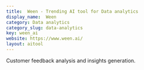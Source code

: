 ```yaml
---
title:  Ween - Trending AI tool for Data analytics
display_name:  Ween
category: Data analytics
category_slug: data-analytics
key: ween_ai
website: https://www.ween.ai/
layout: aitool
---
```


Customer feedback analysis and insights generation.
